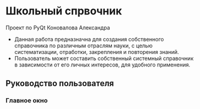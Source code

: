 # Школьный спрвочник
Проект по PyQt Коновалова Александра

* Данная работа предназначна для создания собственного справочника по различным отраслям науки, с целью систематизации, отработки, закрепления и повторения знаний.
* Пользователь может составить собственный системный справочник в зависимости от его личных интересов, для удобного применения.

## Руководство пользователя
### Главное окно
